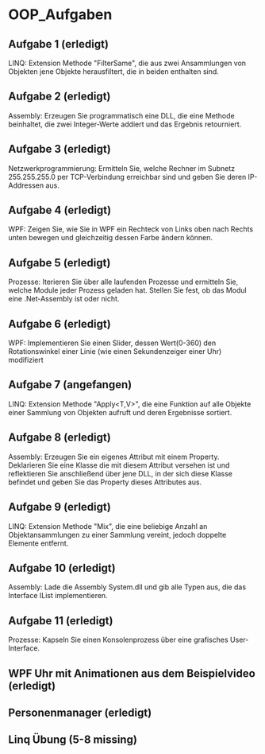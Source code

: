 # OOP_Aufgaben

## Aufgabe 1 (erledigt)
LINQ: Extension Methode "FilterSame<T>", die aus zwei Ansammlungen von Objekten jene Objekte herausfiltert, die in beiden enthalten sind.
## Aufgabe 2 (erledigt)
Assembly:
Erzeugen Sie programmatisch eine DLL, die eine Methode beinhaltet, die zwei Integer-Werte addiert und das Ergebnis retourniert.
## Aufgabe 3 (erledigt)
Netzwerkprogrammierung:
Ermitteln Sie, welche Rechner im Subnetz 255.255.255.0 per TCP-Verbindung erreichbar sind und geben Sie deren IP-Addressen aus.
## Aufgabe 4 (erledigt)
WPF:
Zeigen Sie, wie Sie in WPF ein Rechteck von Links oben nach Rechts unten bewegen und gleichzeitig dessen Farbe ändern können.
## Aufgabe 5 (erledigt)
Prozesse: 
Iterieren Sie über alle laufenden Prozesse und ermitteln Sie, welche Module jeder Prozess geladen hat. Stellen Sie fest, ob das Modul eine .Net-Assembly ist oder nicht.
## Aufgabe 6 (erledigt)
WPF:
Implementieren Sie einen Slider, dessen Wert(0-360) den Rotationswinkel einer Linie (wie einen Sekundenzeiger einer Uhr) modifiziert
## Aufgabe 7 (angefangen)
LINQ:
Extension Methode "Apply<T,V>", die eine Funktion auf alle Objekte einer Sammlung von Objekten aufruft und deren Ergebnisse sortiert.
## Aufgabe 8 (erledigt)
Assembly:
Erzeugen Sie ein eigenes Attribut mit einem Property. Deklarieren Sie eine Klasse die mit diesem Attribut versehen ist und reflektieren Sie anschließend über jene DLL, in der sich diese Klasse befindet und geben Sie das Property dieses Attributes aus.
## Aufgabe 9 (erledigt)
LINQ:
Extension Methode "Mix<T>", die eine beliebige Anzahl an Objektansammlungen zu einer Sammlung vereint, jedoch doppelte Elemente entfernt.
## Aufgabe 10 (erledigt)
Assembly:
Lade die Assembly System.dll und gib alle Typen aus, die das Interface IList implementieren.
## Aufgabe 11 (erledigt)
Prozesse:
Kapseln Sie einen Konsolenprozess über eine grafisches User-Interface.
## WPF Uhr mit Animationen aus dem Beispielvideo (erledigt)
## Personenmanager (erledigt)
## Linq Übung (5-8 missing)
